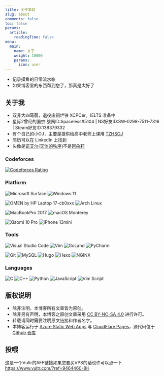 ```yaml
---
title: 关于本站
slug: about
comments: false
toc: false
params:
  article:
    readingTime: false
menu:
  main:
    name: 关于
    weight: 10000
    params:
      icon: user
---
```


- 记录摸鱼的日常流水帐
- 如果博客里的东西帮到您了，那真是太好了

## 关于我

- 双非大四蒟蒻，退役废铜烂铁 XCPCer，IELTS 准备中
- 星际2曾经的国宗 战网ID:Spaceless#5104 | NS好友ID:SW-0298-7511-7319 | Steam好友ID:138379332
- 有个自己的小OJ，主要是提供给高中老师上课用 [TZHSOJ](https://tzhsoj.com)
- 简历可以在 LinkedIn 上找到
- 头像是[诺艾尔(天体的秩序)](https://zh.moegirl.org.cn/诺艾尔(天体的秩序))不是[珂朵莉](https://zh.moegirl.org.cn/珂朵莉)

### Codeforces
[![Codeforces Rating](https://api.cubercsl.site/api/codeforces?user=ReiAC&style=for-the-badge)](https://codeforces.com/profile/ReiAC)

### Platform

![Microsoft Surface](https://img.shields.io/static/v1?style=for-the-badge&message=Surface%20Pro7&color=5E5E5E&logo=Microsoft&logoColor=FFFFFF&label=)
![Windows 11](https://img.shields.io/static/v1?style=for-the-badge&message=Windows%2011&color=0078D6&logo=Windows&logoColor=FFFFFF&label=)

![OMEN by HP Laptop 17-cb0xxx](https://img.shields.io/static/v1?style=for-the-badge&message=HP%2017-cb0xxx&color=0096D6&logo=HP&logoColor=FFFFFF&label=)
![Arch Linux](https://img.shields.io/badge/Arch_Linux-1793D1?style=for-the-badge&logo=arch-linux&logoColor=white)

![MacBookPro 2017](https://img.shields.io/static/v1?style=for-the-badge&message=MacBookPro%202017&color=000000&logo=Apple&logoColor=FFFFFF&label=)
![macOS Monterey](https://img.shields.io/static/v1?style=for-the-badge&message=macOS%20Monterey&color=000000&logo=macOS&logoColor=FFFFFF&label=)

![Xiaomi 10 Pro](https://img.shields.io/static/v1?style=for-the-badge&message=Xiaomi%2010%20Pro&color=FF6900&logo=Xiaomi&logoColor=FFFFFF&label=)
![iPhone 13mini](https://img.shields.io/static/v1?style=for-the-badge&message=iPhone%2013mini&color=000000&logo=iOS&logoColor=FFFFFF&label=)

### Tools

![Visual Studio Code](https://img.shields.io/static/v1?style=for-the-badge&message=Visual+Studio+Code&color=007ACC&logo=Visual+Studio+Code&logoColor=FFFFFF&label=)
![Vim](https://img.shields.io/static/v1?style=for-the-badge&message=Vim&color=019733&logo=Vim&logoColor=FFFFFF&label=)
![GoLand](https://img.shields.io/static/v1?style=for-the-badge&message=GoLand&color=000000&logo=GoLand&logoColor=FFFFFF&label=)
![PyCharm](https://img.shields.io/static/v1?style=for-the-badge&message=PyCharm&color=000000&logo=PyCharm&logoColor=FFFFFF&label=)

![Git](https://img.shields.io/static/v1?style=for-the-badge&message=Git&color=F05032&logo=Git&logoColor=FFFFFF&label=)
![MySQL](https://img.shields.io/static/v1?style=for-the-badge&message=MySQL&color=4479A1&logo=MySQL&logoColor=FFFFFF&label=)
![Hugo](https://img.shields.io/static/v1?style=for-the-badge&message=Hugo&color=FF4088&logo=Hugo&logoColor=FFFFFF&label=)
![Hexo](https://img.shields.io/static/v1?style=for-the-badge&message=Hexo&color=0E83CD&logo=Hexo&logoColor=FFFFFF&label=)
![NGINX](https://img.shields.io/static/v1?style=for-the-badge&message=NGINX&color=009639&logo=NGINX&logoColor=FFFFFF&label=)

### Languages

![C](https://img.shields.io/static/v1?style=for-the-badge&message=C&color=222222&logo=C&logoColor=A8B9CC&label=)
![C++](https://img.shields.io/static/v1?style=for-the-badge&message=C%2B%2B&color=00599C&logo=C%2B%2B&logoColor=FFFFFF&label=)
![Python](https://img.shields.io/static/v1?style=for-the-badge&message=Python&color=3776AB&logo=Python&logoColor=FFFFFF&label=)
![JavaScript](https://img.shields.io/badge/JavaScript-F7DF1E?style=for-the-badge&logo=javascript&logoColor=black)
![Vim Script](https://img.shields.io/static/v1?style=for-the-badge&message=Vim%20Script&color=019733&logo=Vim&logoColor=FFFFFF&label=)

## 版权说明

- 除非注明，本博客所有文章皆为原创。
- 除非另有声明，本博客之原创文章采用 [CC BY-NC-SA 4.0](https://creativecommons.org/licenses/by-nc-sa/4.0/deed.zh) 进行许可。
- 转载请同时需要注明原文链接和作者名字。
- 本博客运行于 [Azure Static Web Apps](https://azure.microsoft.com/en-us/services/app-service/static/) 与 [CloudFlare Pages](https://pages.cloudflare.com/)，源代码位于 [Github 仓库](https://github.com/ACRei/blog)

## 投喂

这是一个Vultr的AFF链接如果您要买VPS的话也许可以点一下 https://www.vultr.com/?ref=9464460-8H
